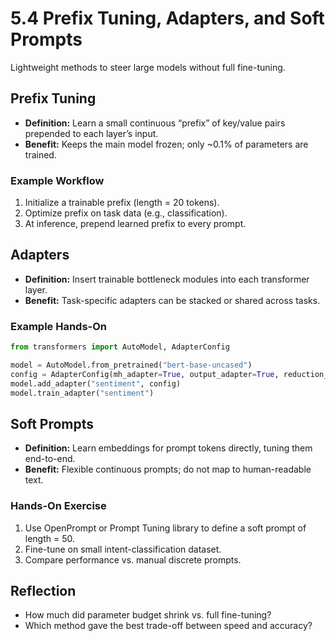 # 5.4 Prefix Tuning, Adapters, and Soft Prompts

Lightweight methods to steer large models without full fine-tuning.

## Prefix Tuning

- **Definition:** Learn a small continuous “prefix” of key/value pairs prepended to each layer’s input.  
- **Benefit:** Keeps the main model frozen; only ~0.1% of parameters are trained.  

### Example Workflow

1. Initialize a trainable prefix (length = 20 tokens).  
2. Optimize prefix on task data (e.g., classification).  
3. At inference, prepend learned prefix to every prompt.

## Adapters

- **Definition:** Insert trainable bottleneck modules into each transformer layer.  
- **Benefit:** Task-specific adapters can be stacked or shared across tasks.  

### Example Hands-On

```python
from transformers import AutoModel, AdapterConfig

model = AutoModel.from_pretrained("bert-base-uncased")
config = AdapterConfig(mh_adapter=True, output_adapter=True, reduction_factor=16)
model.add_adapter("sentiment", config)
model.train_adapter("sentiment")
```

## Soft Prompts

- **Definition:** Learn embeddings for prompt tokens directly, tuning them end-to-end.  
- **Benefit:** Flexible continuous prompts; do not map to human-readable text.

### Hands-On Exercise

1. Use OpenPrompt or Prompt Tuning library to define a soft prompt of length = 50.  
2. Fine-tune on small intent-classification dataset.  
3. Compare performance vs. manual discrete prompts.

## Reflection

- How much did parameter budget shrink vs. full fine-tuning?  
- Which method gave the best trade-off between speed and accuracy?
